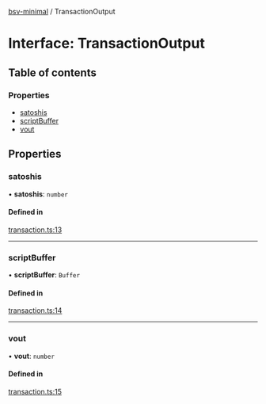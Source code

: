 [bsv-minimal](../README.md) / TransactionOutput

# Interface: TransactionOutput

## Table of contents

### Properties

- [satoshis](TransactionOutput.md#satoshis)
- [scriptBuffer](TransactionOutput.md#scriptbuffer)
- [vout](TransactionOutput.md#vout)

## Properties

### satoshis

• **satoshis**: `number`

#### Defined in

[transaction.ts:13](https://github.com/kevinejohn/bsv-minimal/blob/master/src/transaction.ts#L13)

___

### scriptBuffer

• **scriptBuffer**: `Buffer`

#### Defined in

[transaction.ts:14](https://github.com/kevinejohn/bsv-minimal/blob/master/src/transaction.ts#L14)

___

### vout

• **vout**: `number`

#### Defined in

[transaction.ts:15](https://github.com/kevinejohn/bsv-minimal/blob/master/src/transaction.ts#L15)

